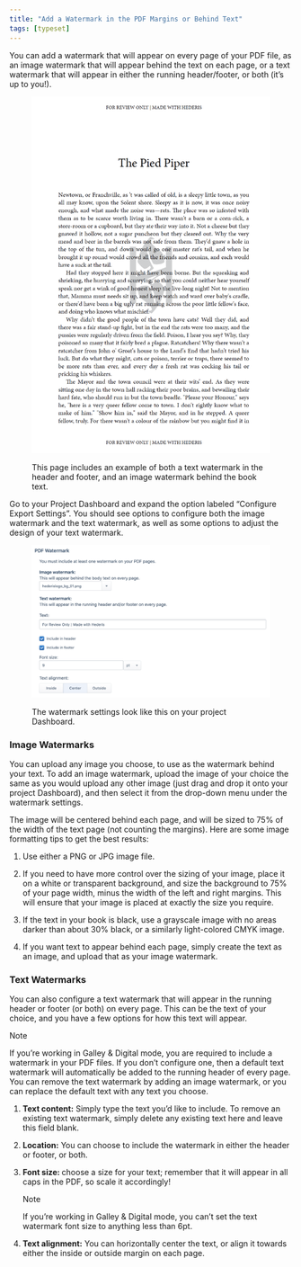 ```yaml
---
title: "Add a Watermark in the PDF Margins or Behind Text"
tags: [typeset]
---
```

 
<html><body><section data-type="chapter" class="hsecchapter" data-hederis-type="hsecchapter" id="add-watermark" data-pi-attrs="id: add-watermark; data-tags: typeset;" role="doc-chapter" data-tags="typeset" data-author-name=" " data-book-title=" " title="Add a Watermark in the PDF Margins or Behind Text"><p class="hblkp" data-hederis-type="hblkp" id="pTfEuONpv">You can add a watermark that will appear on every page of your PDF file, as an image watermark that will appear behind the text on each page, or a text watermark that will appear in either the running header/footer, or both (it&#8217;s up to you!).</p><figure class="hwprfig" data-hederis-type="hwprfig" id="pCAbW2Ruj"><img data-hederis-type="hblkimg" class="hblkimg" id="pmcmWXnRm" src="/images/watermark1.png" data-img-src="/images/watermark1.png"/><p class="hblkcaption" data-hederis-type="hblkcaption" id="pd96xeqEa">This page includes an example of both a text watermark in the header and footer, and an image watermark behind the book text.</p></figure><p class="hblkp" data-hederis-type="hblkp" id="pESF5VAlJ">Go to your Project Dashboard and expand the option labeled &#8220;Configure Export Settings&#8221;. You should see options to configure both the image watermark and the text watermark, as well as some options to adjust the design of your text watermark.</p><figure class="hwprfig" data-hederis-type="hwprfig" id="pm0aoA8TB"><img data-hederis-type="hblkimg" class="hblkimg" id="pOcvVB51M" src="/images/watermark2.png" data-img-src="/images/watermark2.png"/><p class="hblkcaption" data-hederis-type="hblkcaption" id="pk5joAvH8">The watermark settings look like this on your project Dashboard.</p></figure><section class="hwprsubsection" data-hederis-type="hwprsubsection" id="pvEwn0qew" data-type="subsection" title="Image Watermarks"><h1 data-hederis-type="hblktitle" class="hblktitle" id="pu7tHb8rp">Image Watermarks</h1><p class="hblkp" data-hederis-type="hblkp" id="pxriOF4zV">You can upload any image you choose, to use as the watermark behind your text. To add an image watermark, upload the image of your choice the same as you would upload any other image (just drag and drop it onto your project Dashboard), and then select it from the drop-down menu under the watermark settings. </p><p class="hblkp" data-hederis-type="hblkp" id="pJfwcB9Mh">The image will be centered behind each page, and will be sized to 75% of the width of the text page (not counting the margins). Here are some image formatting tips to get the best results: </p><ol class="hwprnumlist" data-hederis-type="hwprnumlist" id="pYqhPeaLF"><li class="hblkoli" data-hederis-type="hblkoli" id="li65XpmcHi"><p class="hblkoli" data-hederis-type="hblklip" id="pztGT3MPA">Use either a PNG or JPG image file.</p></li><li class="hblkoli" data-hederis-type="hblkoli" id="liWQ8yCKAp"><p class="hblkoli" data-hederis-type="hblklip" id="pJmkLg6Sc">If you need to have more control over the sizing of your image, place it on a white or transparent background, and size the background to 75% of your page width, minus the width of the left and right margins. This will ensure that your image is placed at exactly the size you require.</p></li><li class="hblkoli" data-hederis-type="hblkoli" id="libbNIJ98g"><p class="hblkoli" data-hederis-type="hblklip" id="pJXZzCx1X">If the text in your book is black, use a grayscale image with no areas darker than about 30% black, or a similarly  light-colored CMYK image.</p></li><li class="hblkoli" data-hederis-type="hblkoli" id="liYLO6oGUv"><p class="hblkoli" data-hederis-type="hblklip" id="pxUgRSIzQ">If you want text to appear behind each page, simply create the text as an image, and upload that as your image watermark.</p></li></ol></section><section class="hwprsubsection" data-hederis-type="hwprsubsection" id="ph8vQ2d0d" data-type="subsection" title="Text Watermarks"><h1 data-hederis-type="hblktitle" class="hblktitle" id="pJ4PvZXQz">Text Watermarks</h1><p class="hblkp" data-hederis-type="hblkp" id="psMvK6KXY">You can also configure a text watermark that will appear in the running header or footer (or both) on every page. This can be the text of your choice, and you have a few options for how this text will appear.</p><aside class="hwprbox box" data-hederis-type="hwprbox" id="ppTRBOAog" data-type="sidebar"><p class="hblktype" data-hederis-type="hblktype" id="pCHpknEuN">Note</p><p class="hblkp" data-hederis-type="hblkp" id="pUT9tSq49">If you&#8217;re working in Galley &amp; Digital mode, you are required to include a watermark in your PDF files. If you don&#8217;t configure one, then a default text watermark will automatically be added to the running header of every page. You can remove the text watermark by adding an image watermark, or you can replace the default text with any text you choose.</p></aside><ol class="hwprnumlist" data-hederis-type="hwprnumlist" id="pF21tKplI"><li class="hblkoli" data-hederis-type="hblkoli" id="li90rhQw3W"><p class="hblkoli" data-hederis-type="hblklip" id="pQDqfnMZF"><strong data-hederis-type="hspanstrong" id="psGSm12kb">Text content:</strong> Simply type the text you&#8217;d like to include. To remove an existing text watermark, simply delete any existing text here and leave this field blank.</p></li><li class="hblkoli" data-hederis-type="hblkoli" id="lifxkUmEsV"><p class="hblkoli" data-hederis-type="hblklip" id="pdaivWIf0"><strong class="hspanstrong" data-hederis-type="hspanstrong" id="ppTrF2SYB">Location:</strong> You can choose to include the watermark in either the header or footer, or both.</p></li><li class="hblkoli" data-hederis-type="hblkoli" id="liEiRLn7bA"><p class="hblkoli" data-hederis-type="hblklip" id="pH3xbwWEd"><strong class="hspanstrong" data-hederis-type="hspanstrong" id="pw8HpBR2Z">Font size: </strong>choose a size for your text; remember that it will appear in all caps in the PDF, so scale it accordingly! </p><aside class="hwprbox box" data-hederis-type="hwprbox" id="p2pHGpT4G" data-type="sidebar"><p class="hblktype" data-hederis-type="hblktype" id="pyWqbYo6N">Note</p><p class="hblkp" data-hederis-type="hblkp" id="pqOwCWYNd">If you&#8217;re working in Galley &amp; Digital mode, you can&#8217;t set the text watermark font size to anything less than 6pt.</p></aside></li><li class="hblkoli" data-hederis-type="hblkoli" id="liEjm6opA7"><p class="hblkoli" data-hederis-type="hblklip" id="pAJtB9Afy"><strong class="hspanstrong" data-hederis-type="hspanstrong" id="pkp3ZO32k">Text alignment:</strong> You can horizontally center the text, or align it towards either the inside or outside margin on each page.</p></li></ol></section></section></body></html>
